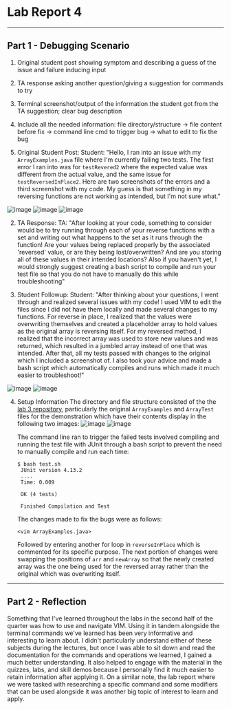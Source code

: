 # **Lab Report 4**

***
## Part 1 - Debugging Scenario 

1) Original student post showing symptom and describing a guess of the issue and failure inducing input
2) TA response asking another question/giving a suggestion for commands to try
3) Terminal screenshot/output of the information the student got from the TA suggestion; clear bug description
4) Include all the needed information: file directory/structure -> file content before fix -> command line cmd to trigger bug -> what to edit to fix the bug

1) Original Student Post:
   Student: "Hello, I ran into an issue with my `ArrayExamples.java` file where I'm currently failing two tests. The first error I ran into was for `testRevered2` where the expected value was different from the actual value, and the same issue for `testReversedInPlace2`. Here are two screenshots of the errors and a third screenshot with my code. My guess is that something in my reversing functions are not working as intended, but I'm not sure what."

![image](https://github.com/AnikAlam/cse15l-lab-reports/assets/55520027/d4b16afa-8634-46df-9ab4-88335ace5fa2)
![image](https://github.com/AnikAlam/cse15l-lab-reports/assets/55520027/774f2cd3-c5a1-4445-97ce-87bc76f4c7d1)
![image](https://github.com/AnikAlam/cse15l-lab-reports/assets/55520027/43bb326d-6d7a-4632-be93-1bd31589a570)

2) TA Response:
   TA: "After looking at your code, something to consider would be to try running through each of your reverse functions with a set and writing out what happens to the set as it runs through the function! Are your values being replaced properly by the associated 'reversed' value, or are they being lost/overwritten? And are you storing all of these values in their intended locations? Also if you haven't yet, I would strongly suggest creating a bash script to compile and run your test file so that you do not have to manually do this while troubleshooting"

3) Student Followup:
   Student: "After thinking about your questions, I went through and realized several issues with my code! I used VIM to edit the files since I did not have them locally and made several changes to my functions. For reverse in place, I realized that the values were overwriting themselves and created a placeholder array to hold values as the original array is reversing itself. For my reversed method, I realized that the incorrect array was used to store new values and was returned, which resulted in a jumbled array instead of one that was intended. After that, all my tests passed with changes to the original which I included a screenshot of. I also took your advice and made a bash script which automatically compiles and runs which made it much easier to troubleshoot!" 

![image](https://github.com/AnikAlam/cse15l-lab-reports/assets/55520027/f03e9e2f-586d-4994-85d7-a3281e8dd940)
![image](https://github.com/AnikAlam/cse15l-lab-reports/assets/55520027/a554e15f-f58d-4fe5-acf3-0d364fa4e225)

4) Setup Information
   The directory and file structure consisted of the the [lab 3 repository](https://github.com/ucsd-cse15l-f23/lab3), particularly the original `ArrayExamples` and `ArrayTest` files for the demonstration which have their contents display in the following two images:
   ![image](https://github.com/AnikAlam/cse15l-lab-reports/assets/55520027/f417263c-aa11-4ca0-b06f-516f0c559f70)
   ![image](https://github.com/AnikAlam/cse15l-lab-reports/assets/55520027/569342cf-267f-4d13-a8e3-2d374690f59f)
   
   The command line ran to trigger the failed tests involved compiling and running the test file with JUnit through a bash script to prevent the need to manually compile and run each time:
   ```
   $ bash test.sh
    JUnit version 4.13.2
    ....
    Time: 0.009
    
    OK (4 tests)
    
    Finished Compilation and Test
   ```

   The changes made to fix the bugs were as follows:
   ```
   <vim ArrayExamples.java>
   ```
   Followed by entering another for loop in `reverseInPlace` which is commented for its specific purpose. The next portion of changes were swapping the positions of `arr` and `newArray` so that the newly created array was the one being used for the reversed array rather than the original which was overwriting itself. 


***
## Part 2 - Reflection

Something that I've learned throughout the labs in the second half of the quarter was how to use and navigate VIM. Using it in tandem alongside the terminal commands we've learned has been very informative and interesting to learn about. I didn't particularly understand either of these subjects during the lectures, but once I was able to sit down and read the documentation for the commands and operations we learned, I gained a much better understanding. It also helped to engage with the material in the quizzes, labs, and skill demos because I personally find it much easier to retain information after applying it. On a similar note, the lab report where we were tasked with researching a specific command and some modifiers that can be used alongside it was another big topic of interest to learn and apply. 
